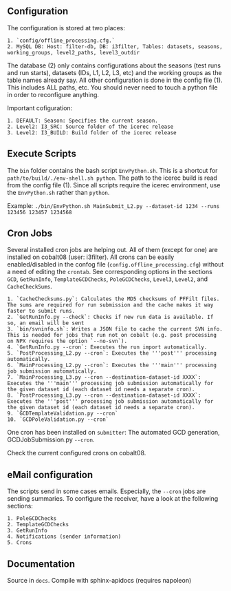 
Configuration
-----------------

The configuration is stored at two places:

    1. `config/offline_processing.cfg.`
    2. MySQL DB: Host: filter-db, DB: i3filter, Tables: datasets, seasons, working_groups, level2_paths, level3_outdir

The database (2) only contains configurations about the seasons (test runs and run starts), datasets (IDs, L1, L2, L3, etc) and the working groups as the table names already say.
All other configuration is done in the config file (1). This includes ALL paths, etc. You should never need to touch a python file in order to reconfigure anything.

Important cofiguration:

    1. DEFAULT: Season: Specifies the current season.
    2. Level2: I3_SRC: Source folder of the icerec release
    3. Level2: I3_BUILD: Build folder of the icerec release


Execute Scripts
-----------------

The `bin` folder contains the bash script `EnvPython.sh`. This is a shortcut for `path/to/build/./env-shell.sh python`. The path to the icerec build is read from the config file (1). Since all scripts require the icerec environment, use the `EnvPython.sh` rather than `python`.

Example: `./bin/EnvPython.sh MainSubmit_L2.py --dataset-id 1234 --runs 123456 123457 1234568`


Cron Jobs
-----------------

Several installed cron jobs are helping out. All of them (except for one) are installed on cobalt08 (user: i3filter). All crons can be easily enabled/disabled in the confog file (`config.offline_processing.cfg`) without a need of editing the `crontab`. See corresponding options in the sections `GCD`, `GetRunInfo`, `TemplateGCDChecks`, `PoleGCDChecks`, `Level3`, `Level2`, and `CacheCheckSums`.

    1. `CacheChecksums.py`: Calculates the MD5 checksums of PFFilt files. The sums are required for run submission and the cache makes it way faster to submit runs.
    2. `GetRunInfo.py --check`: Checks if new run data is available. If so, an email will be sent
    3. `bin/svninfo.sh`: Writes a JSON file to cache the current SVN info. This is needed for jobs that run not on cobalt (e.g. post processing on NPX requires the option `--no-svn`).
    4. `GetRunInfo.py --cron`: Executes the run import automatically.
    5. `PostProcessing_L2.py --cron`: Executes the '''post''' processing automatically.
    6. `MainProcessing_L2.py --cron`: Executes the '''main''' processing job submission automatically.
    7. `MainProcessing_L3.py --cron --destination-dataset-id XXXX`: Executes the '''main''' processing job submission automatically for the given dataset id (each dataset id needs a separate cron).
    8. `PostProcessing_L3.py --cron --destination-dataset-id XXXX`: Executes the '''post''' processing job submission automatically for the given dataset id (each dataset id needs a separate cron).
    9. `GCDTemplateValidation.py --cron`
    10. `GCDPoleValidation.py --cron`

One cron has been installed on `submitter`: The automated GCD generation, GCDJobSubmission.py `--cron`. 

Check the current configured crons on cobalt08.


eMail configuration
-------------------

The scripts send in some cases emails. Especially, the `--cron` jobs are sending summaries. To configure the receiver, have a look at the following sections:

    1. PoleGCDChecks
    2. TemplateGCDChecks
    3. GetRunInfo
    4. Notifications (sender information)
    5. Crons

Documentation
-----------------

Source in `docs`. Compile with sphinx-apidocs (requires napoleon)
